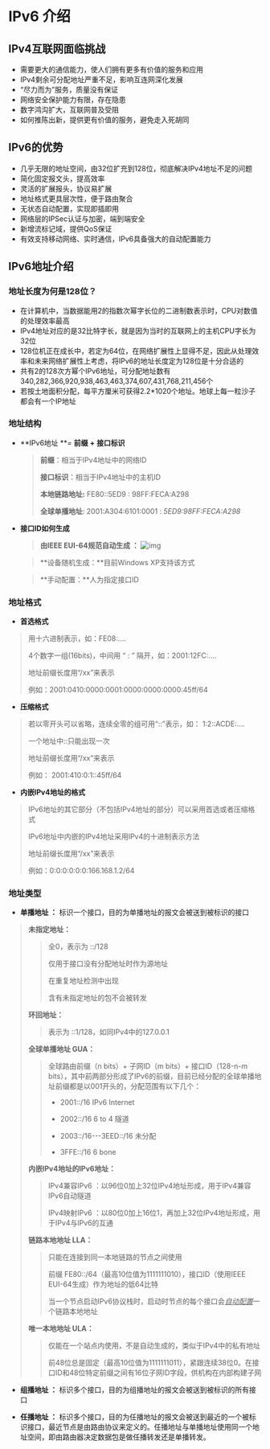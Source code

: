 # IPv6 介绍

## IPv4互联网面临挑战

- 需要更大的通信能力，使人们拥有更多有价值的服务和应用
- IPv4剩余可分配地址严重不足，影响互连网深化发展
- “尽力而为”服务，质量没有保证
- 网络安全保护能力有限，存在隐患
- 数字鸿沟扩大，互联网普及受阻
- 如何推陈出新，提供更有价值的服务，避免走入死胡同

## IPv6的优势

- 几乎无限的地址空间，由32位扩充到128位，彻底解决IPv4地址不足的问题
- 简化固定报文头，提高效率
- 灵活的扩展报头，协议易扩展
- 地址格式更具层次性，便于路由聚合 
- 无状态自动配置，实现即插即用
- 网络层的IPSec认证与加密，端到端安全   
- 新增流标记域，提供QoS保证
- 有效支持移动网络、实时通信，IPv6具备强大的自动配置能力

## IPv6地址介绍

### 地址长度为何是128位？

* 在计算机中，当数据能用2的指数次幂字长位的二进制数表示时，CPU对数值的处理效率最高
* IPv4地址对应的是32比特字长，就是因为当时的互联网上的主机CPU字长为32位
* 128位机正在成长中，若定为64位，在网络扩展性上显得不足，因此从处理效率和未来网络扩展性上考虑，将IPv6的地址长度定为128位是十分合适的
* 共有2的128次方幂个IPv6地址，可分配地址数有340,282,366,920,938,463,463,374,607,431,768,211,456个
* 若按土地面积分配，每平方厘米可获得2.2*1020个地址。地球上每一粒沙子都会有一个IP地址

### 地址结构

- **IPv6地址 **= **前缀** **+** **接口标识**

  > **前缀**：相当于IPv4地址中的网络ID
  >
  > **接口标识**：相当于IPv4地址中的主机ID
  >
  > **本地链路地址:**  FE80::5ED9 : 98FF:FECA:A298
  >
  > **全球单播地址**:  2001:A304:6101:0001 : *5ED9:98FF:FECA:A298*

- **接口ID如何生成**

  > **由IEEE EUI-64规范自动生成 ：**    ![img](file:///C:/Users/y30004926/AppData/Roaming/eSpace_Desktop/UserData/y30004926/imagefiles/E5F5FE19-3EF4-4D43-9CC9-A84EDA6B2FCF.png)

  > **设备随机生成：**目前Windows XP支持该方式

  > **手动配置：**人为指定接口ID

### 地址格式

- **首选格式**

> 用十六进制表示，如：FE08:….
>
> 4个数字一组(16bits)，中间用 “ : ” 隔开，如：2001:12FC:….
>
> 地址前缀长度用“/xx”来表示
>
> 例如：2001:0410:0000:0001:0000:0000:0000:45ff/64

- **压缩格式**

> 若以零开头可以省略，连续全零的组可用“::”表示，如：  1:2::ACDE:….
>
> 一个地址中::只能出现一次
>
> 地址前缀长度用“/xx”来表示
>
> 例如： 2001:410:0:1::45ff/64

- **内嵌IPv4地址的格式**

> IPv6地址的其它部分（不包括IPv4地址的部分）可以采用首选或者压缩格式
>
> IPv6地址中内嵌的IPv4地址采用IPv4的十进制表示方法
>
> 地址前缀长度用“/xx”来表示
>
> 例如：0:0:0:0:0:0:166.168.1.2/64

### 地址类型

- **单播地址 ：** 标识一个接口，目的为单播地址的报文会被送到被标识的接口

> **未指定地址：**
>
> > 全0，表示为 ::/128
> >
> > 仅用于接口没有分配地址时作为源地址
> >
> > 在重复地址检测中出现
> >
> > 含有未指定地址的包不会被转发
>
> **环回地址：**
>
> > 表示为 ::1/128，如同IPv4中的127.0.0.1
>
> **全球单播地址 GUA：** 
>
> > 全球路由前缀（n bits）+ 子网ID（m bits）+ 接口ID（128-n-m bits），其中前两部分形成了IPv6的前缀，目前已经分配的全球单播地址前缀都是以001开头的，分配范围有以下几个：
> >
> > - 2001::/16                           IPv6 Internet
> >
> > - 2002::/16                           6 to 4 隧道
> >
> > - 2003::/16---3EED::/16      未分配
> >
> > - 3FFE::/16                            6 bone
>
> **内嵌IPv4地址的IPv6地址：**
>
> > IPv4兼容IPv6 ：以96位0加上32位IPv4地址形成，用于IPv4兼容IPv6自动隧道
> >
> > IPv4映射IPv6 ：以80位0加上16位1，再加上32位IPv4地址形成，用于IPv4与IPv6的互通
>
> **链路本地地址 LLA：**
>
> > 只能在连接到同一本地链路的节点之间使用
> >
> > 前缀 FE80::/64（最高10位值为1111111010），接口ID（使用IEEE EUI-64生成）作为地址的低64比特
> >
> > 当一个节点启动IPv6协议栈时，启动时节点的每个接口会<u>*自动配置*</u>一个链路本地地址
>
> **唯一本地地址 ULA：**
>
> > 仅能在一个站点内使用，不是自动生成的，类似于IPv4中的私有地址
> >
> > 前48位总是固定（最高10位值为1111111011），紧跟连续38位0。在接口ID和48位特定前缀之间有16位子网ID字段，供机构在内部构建子网

- **组播地址 ：** 标识多个接口，目的为组播地址的报文会被送到被标识的所有接口

- **任播地址 ：** 标识多个接口，目的为任播地址的报文会被送到最近的一个被标识接口，最近节点是由路由协议来定义的。任播地址与单播地址使用同一个地址空间，即由路由器决定数据包是做任播转发还是单播转发。
